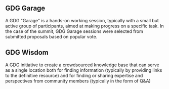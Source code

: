## GDG Garage

A GDG "Garage" is a hands-on working session, typically with a small but active group of participants, aimed at making progress on a specific task. In the case of the summit, GDG Garage sessions were selected from submitted proposals based on popular vote.

## GDG Wisdom

A GDG initiative to create a crowdsourced knowledge base that can serve as a single location both for finding information (typically by providing links to the definitive resource) and for finding or sharing expertise and perspectives from community members (typically in the form of Q&A)
